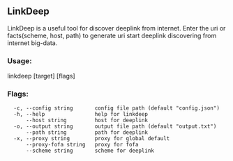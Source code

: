 ## LinkDeep

LinkDeep is a useful tool for discover deeplink from internet. Enter the uri or facts(scheme, host, path) to generate
uri start deeplink discovering from internet big-data.

### Usage:

linkdeep [target] [flags]

### Flags:

```
  -c, --config string       config file path (default "config.json")
  -h, --help                help for linkdeep
      --host string         host for deeplink
  -o, --output string       output file path (default "output.txt")
      --path string         path for deeplink
  -x, --proxy string        proxy for global default
      --proxy-fofa string   proxy for fofa
      --scheme string       scheme for deeplink
```
